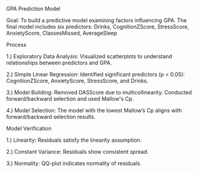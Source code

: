 GPA Prediction Model


Goal: 
To build a predictive model examining factors influencing GPA. The final model includes six predictors: Drinks, CognitionZScore, StressScore, AnxietyScore, ClassesMissed, AverageSleep


Process

1.) Exploratory Data Analysis: Visualized scatterplots to understand relationships between predictors and GPA.

2.) Simple Linear Regression: Identified significant predictors (p < 0.05): CognitionZScore, AnxietyScore, StressScore, and Drinks.

3.) Model Building: Removed DASScore due to multicollinearity. Conducted forward/backward selection and used Mallow's Cp.

4.) Model Selection: The model with the lowest Mallow’s Cp aligns with forward/backward selection results.


Model Verification

1.) Linearity: Residuals satisfy the linearity assumption.

2.) Constant Variance: Residuals show consistent spread.

3.) Normality: QQ-plot indicates normality of residuals.
